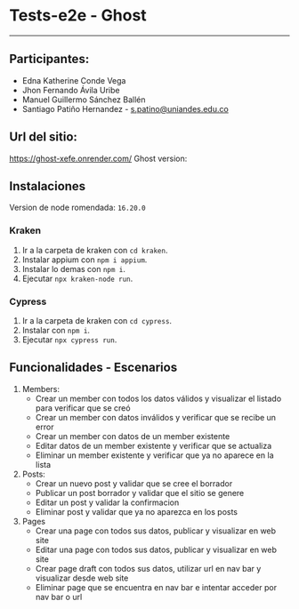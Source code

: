 # Tests-e2e - Ghost
-------

## Participantes:
- Edna Katherine Conde Vega
- Jhon Fernando Ávila Uribe
- Manuel Guillermo Sánchez Ballén
- Santiago Patiño Hernandez - s.patino@uniandes.edu.co

## Url del sitio:
https://ghost-xefe.onrender.com/
Ghost version: 

## Instalaciones
Version de node romendada: `16.20.0`

### Kraken
1. Ir a la carpeta de kraken con `cd kraken`.
2. Instalar appium con `npm i appium`.
3. Instalar lo demas con `npm i`.
4. Ejecutar `npx kraken-node run`.

### Cypress
1. Ir a la carpeta de kraken con `cd cypress`.
2. Instalar con `npm i`.
3. Ejecutar `npx cypress run`.

## Funcionalidades - Escenarios
1. Members:
   - Crear un member con todos los datos válidos y visualizar el listado para verificar que se creó
   - Crear un member con datos inválidos y verificar que se recibe un error
   - Crear un member con datos de un member existente
   - Editar datos de un member existente y verificar que se actualiza
   - Eliminar un member existente y verificar que ya no aparece en la lista
2. Posts:
   - Crear un nuevo post y validar que se cree el borrador
   - Publicar un post borrador y validar que el sitio se genere
   - Editar un post y validar la confirmacion
   - Eliminar post y validar que ya no aparezca en los posts
3. Pages
   - Crear una page con todos sus datos, publicar y visualizar en web site
   - Editar una page con todos sus datos, publicar y visualizar en web site
   - Crear page draft con todos sus datos, utilizar url en nav bar y visualizar desde web site
   - Eliminar page que se encuentra en nav bar e intentar acceder por nav bar o url

